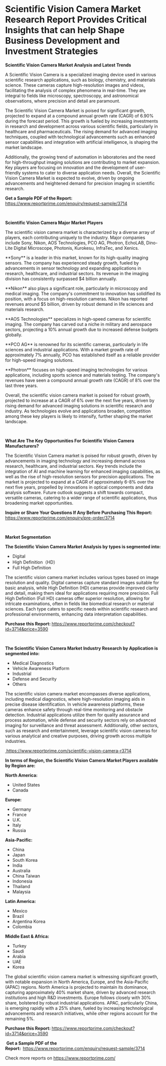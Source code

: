 <p><h1>Scientific Vision Camera Market Research Report Provides Critical Insights that can help Shape Business Development and Investment Strategies</h1></p><p><strong>Scientific Vision Camera Market Analysis and Latest Trends</strong></p>
<p><p>A Scientific Vision Camera is a specialized imaging device used in various scientific research applications, such as biology, chemistry, and materials science. These cameras capture high-resolution images and videos, facilitating the analysis of complex phenomena in real-time. They are integral to fields like microscopy, spectroscopy, and astronomical observations, where precision and detail are paramount.</p><p>The Scientific Vision Camera Market is poised for significant growth, projected to expand at a compound annual growth rate (CAGR) of 6.90% during the forecast period. This growth is fueled by increasing investments in research and development across various scientific fields, particularly in healthcare and pharmaceuticals. The rising demand for advanced imaging techniques, coupled with technological advancements such as enhanced sensor capabilities and integration with artificial intelligence, is shaping the market landscape.</p><p>Additionally, the growing trend of automation in laboratories and the need for high-throughput imaging solutions are contributing to market expansion. Key players are focusing on innovation and the development of user-friendly systems to cater to diverse application needs. Overall, the Scientific Vision Camera Market is expected to evolve, driven by ongoing advancements and heightened demand for precision imaging in scientific research.</p></p>
<p><strong>Get a Sample PDF of the Report:&nbsp;</strong> <a href="https://www.reportprime.com/enquiry/request-sample/3714?utm_campaign=2319&utm_medium=2&utm_source=Github&utm_content=ia&utm_term=18032025&utm_id=scientific-vision-camera">https://www.reportprime.com/enquiry/request-sample/3714</a></p>
<p>&nbsp;</p>
<p><strong>Scientific Vision Camera Major Market Players</strong></p>
<p><p>The scientific vision camera market is characterized by a diverse array of players, each contributing uniquely to the industry. Major companies include Sony, Nikon, AOS Technologies, PCO AG, Photron, EchoLAB, Dino-Lite Digital Microscope, Photonis, Kurokesu, InfraTec, and Xenics.</p><p>**Sony** is a leader in this market, known for its high-quality imaging sensors. The company has experienced steady growth, fueled by advancements in sensor technology and expanding applications in research, healthcare, and industrial sectors. Its revenue in the imaging division has consistently surpassed $4 billion annually.</p><p>**Nikon** also plays a significant role, particularly in microscopy and medical imaging. The company's commitment to innovation has solidified its position, with a focus on high-resolution cameras. Nikon has reported revenues around $5 billion, driven by robust demand in life sciences and materials research.</p><p>**AOS Technologies** specializes in high-speed cameras for scientific imaging. The company has carved out a niche in military and aerospace sectors, projecting a 10% annual growth due to increased defense budgets globally.</p><p>**PCO AG** is renowned for its scientific cameras, particularly in life sciences and industrial applications. With a market growth rate of approximately 7% annually, PCO has established itself as a reliable provider for high-speed imaging solutions.</p><p>**Photron** focuses on high-speed imaging technologies for various applications, including sports science and materials testing. The company's revenues have seen a compound annual growth rate (CAGR) of 8% over the last three years.</p><p>Overall, the scientific vision camera market is poised for robust growth, projected to increase at a CAGR of 6% over the next five years, driven by rising demand for advanced imaging solutions in scientific research and industry. As technologies evolve and applications broaden, competition among these key players is likely to intensify, further shaping the market landscape.</p></p>
<p>&nbsp;</p>
<p><strong>What Are The Key Opportunities For Scientific Vision Camera Manufacturers?</strong></p>
<p><p>The Scientific Vision Camera market is poised for robust growth, driven by advancements in imaging technology and increasing demand across research, healthcare, and industrial sectors. Key trends include the integration of AI and machine learning for enhanced imaging capabilities, as well as the rise of high-resolution sensors for precision applications. The market is projected to expand at a CAGR of approximately 6-8% over the next five years, propelled by innovations in optical components and data analysis software. Future outlook suggests a shift towards compact, versatile cameras, catering to a wider range of scientific applications, thus broadening market opportunities.</p></p>
<p><strong>Inquire or Share Your Questions If Any Before Purchasing This Report:</strong> <a href="https://www.reportprime.com/enquiry/pre-order/3714?utm_campaign=2319&utm_medium=2&utm_source=Github&utm_content=ia&utm_term=18032025&utm_id=scientific-vision-camera">https://www.reportprime.com/enquiry/pre-order/3714</a></p>
<p>&nbsp;</p>
<p><strong>Market Segmentation</strong></p>
<p><strong>The Scientific Vision Camera Market Analysis by types is segmented into:</strong></p>
<p><ul><li>Digital</li><li>High Definition（HD）</li><li>Full High Definition</li></ul></p>
<p><p>The scientific vision camera market includes various types based on image resolution and quality. Digital cameras capture standard images suitable for basic analysis, while High Definition (HD) cameras provide improved clarity and detail, making them ideal for applications requiring more precision. Full High Definition (Full HD) cameras offer superior resolution, allowing for intricate examinations, often in fields like biomedical research or material sciences. Each type caters to specific needs within scientific research and professional environments, enhancing data interpretation capabilities.</p></p>
<p><strong>Purchase this Report:&nbsp;</strong><a href="https://www.reportprime.com/checkout?id=3714&price=3590&utm_campaign=2319&utm_medium=2&utm_source=Github&utm_content=ia&utm_term=18032025&utm_id=scientific-vision-camera">https://www.reportprime.com/checkout?id=3714&price=3590</a></p>
<p>&nbsp;</p>
<p><strong>The Scientific Vision Camera Market Industry Research by Application is segmented into:</strong></p>
<p><ul><li>Medical Diagnostics</li><li>Vehicle Awareness Platform</li><li>Industrial</li><li>Defense and Security</li><li>Others</li></ul></p>
<p><p>The scientific vision camera market encompasses diverse applications, including medical diagnostics, where high-resolution imaging aids in precise disease identification. In vehicle awareness platforms, these cameras enhance safety through real-time monitoring and obstacle detection. Industrial applications utilize them for quality assurance and process automation, while defense and security sectors rely on advanced imaging for surveillance and threat assessment. Additionally, other sectors, such as research and entertainment, leverage scientific vision cameras for various analytical and creative purposes, driving growth across multiple industries.</p></p>
<p><a href="https://www.reportprime.com/scientific-vision-camera-r3714?utm_campaign=2319&utm_medium=2&utm_source=Github&utm_content=ia&utm_term=18032025&utm_id=scientific-vision-camera">&nbsp;https://www.reportprime.com/scientific-vision-camera-r3714</a></p>
<p><strong>In terms of Region, the Scientific Vision Camera Market Players available by Region are:</strong></p>
<p>
    <p> <strong> North America: </strong>
        <ul>
            <li>United States</li>
            <li>Canada</li>
        </ul>
        </p> 
    <p> <strong> Europe: </strong>
        <ul>
            <li>Germany</li>
            <li>France</li>
            <li>U.K.</li>
            <li>Italy</li>
            <li>Russia</li>
        </ul>
        </p> 
    <p> <strong> Asia-Pacific: </strong>
        <ul>
            <li>China</li>
            <li>Japan</li>
            <li>South Korea</li>
            <li>India</li>
            <li>Australia</li>
            <li>China Taiwan</li>
            <li>Indonesia</li>
            <li>Thailand</li>
            <li>Malaysia</li>
        </ul>
        </p> 
    <p> <strong> Latin America: </strong>
        <ul>
            <li>Mexico</li>
            <li>Brazil</li>
            <li>Argentina Korea</li>
            <li>Colombia</li>
        </ul>
        </p> 
    <p> <strong> Middle East & Africa: </strong>
        <ul>
            <li>Turkey</li>
            <li>Saudi</li>
            <li>Arabia</li>
            <li>UAE</li>
            <li>Korea</li>
        </ul>
    </p>
    </p>
<p><p>The global scientific vision camera market is witnessing significant growth, with notable expansion in North America, Europe, and the Asia-Pacific (APAC) regions. North America is projected to maintain its dominance, capturing approximately 40% market share, driven by advanced research institutions and high R&D investments. Europe follows closely with 30% share, bolstered by robust industrial applications. APAC, particularly China, is emerging rapidly with a 25% share, fueled by increasing technological advancements and research initiatives, while other regions account for the remaining 5%.</p></p>
<p><strong>Purchase this Report: </strong><a href="https://www.reportprime.com/checkout?id=3714&price=3590&utm_campaign=2319&utm_medium=2&utm_source=Github&utm_content=ia&utm_term=18032025&utm_id=scientific-vision-camera">https://www.reportprime.com/checkout?id=3714&price=3590</a></p>
<p>&nbsp;<strong>Get a Sample PDF of the Report:&nbsp;&nbsp;</strong><a href="https://www.reportprime.com/enquiry/request-sample/3714?utm_campaign=2319&utm_medium=2&utm_source=Github&utm_content=ia&utm_term=18032025&utm_id=scientific-vision-camera">https://www.reportprime.com/enquiry/request-sample/3714</a></p>
<p><strong></strong></p>
<p>Check more reports on <a href="https://www.reportprime.com/?utm_campaign=2319&utm_medium=2&utm_source=Github&utm_content=ia&utm_term=18032025&utm_id=scientific-vision-camera">https://www.reportprime.com/</a></p>